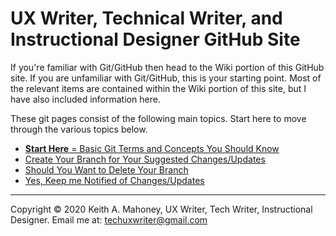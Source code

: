 # UX Writer, Technical Writer, and Instructional Designer GitHub Site

If you're familiar with Git/GitHub then head to the Wiki portion of this GitHub site. If you are unfamiliar with Git/GitHub,  this is your starting point. Most of the relevant items are contained within the Wiki portion of this site, but I have also included information here. 

These git pages consist of the following main topics. Start here to move through the various topics below.

* [**Start Here** = Basic Git Terms and Concepts You Should Know](z_concepts.md)
* [Create Your Branch for Your Suggested Changes/Updates](z_create-your-branch.md)
* [Should You Want to Delete Your Branch](z_remove-your-branch.md)
* [Yes, Keep me Notified of Changes/Updates](z_yes-get-notifications.md)

----------------------

Copyright © 2020 Keith A. Mahoney, UX Writer, Tech Writer, Instructional Designer. Email me at: techuxwriter@gmail.com
